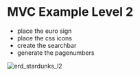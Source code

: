 
# MVC Example Level 2

* place the euro sign
* place the css icons
* create the searchbar
* generate the pagenumbers

![erd_stardunks_l2](https://github.com/Jarno556564/mvc_example/assets/94962612/bb230b6d-961d-4af1-ba09-51225ac32e1d)
